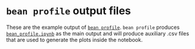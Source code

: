 # `bean profile` output files
These are the example output of [`bean profile`](https://pinellolab.github.io/crispr-bean/profile.html).
`bean profile` produces [`bean_profile.ipynb`]() as the main output and will produce auxiliary .csv files that are used to generate the plots inside the notebook.